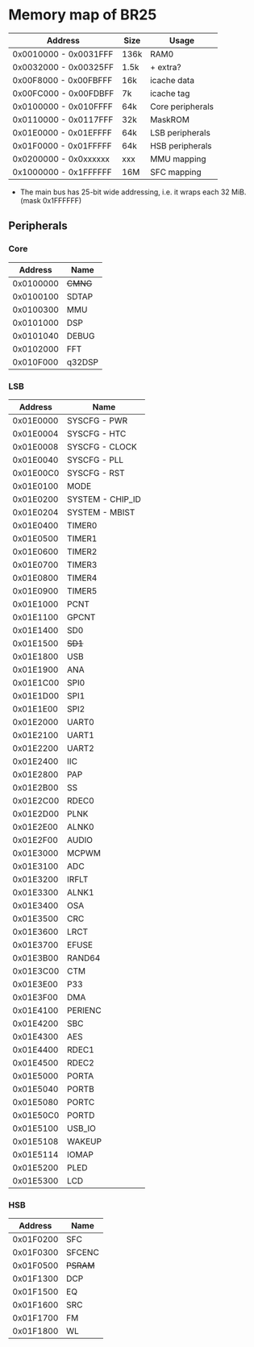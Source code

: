 # Memory map of BR25

| Address               | Size | Usage                 |
|-----------------------|------|-----------------------|
| 0x0010000 - 0x0031FFF | 136k | RAM0                  |
| 0x0032000 - 0x00325FF | 1.5k | + extra?              |
| 0x00F8000 - 0x00FBFFF | 16k  | icache data           |
| 0x00FC000 - 0x00FDBFF | 7k   | icache tag            |
| 0x0100000 - 0x010FFFF | 64k  | Core peripherals      |
| 0x0110000 - 0x0117FFF | 32k  | MaskROM               |
| 0x01E0000 - 0x01EFFFF | 64k  | LSB peripherals       |
| 0x01F0000 - 0x01FFFFF | 64k  | HSB peripherals       |
| 0x0200000 - 0x0xxxxxx | xxx  | MMU mapping           |
| 0x1000000 - 0x1FFFFFF | 16M  | SFC mapping           |

- The main bus has 25-bit wide addressing, i.e. it wraps each 32 MiB. (mask 0x1FFFFFF)

## Peripherals

### Core

| Address   | Name                  |
|-----------|-----------------------|
| 0x0100000 | <del>CMNG</del>       |
| 0x0100100 | SDTAP                 |
| 0x0100300 | MMU                   |
| 0x0101000 | DSP                   |
| 0x0101040 | DEBUG                 |
| 0x0102000 | FFT                   |
| 0x010F000 | q32DSP                |

### LSB

| Address   | Name                  |
|-----------|-----------------------|
| 0x01E0000 | SYSCFG - PWR          |
| 0x01E0004 | SYSCFG - HTC          |
| 0x01E0008 | SYSCFG - CLOCK        |
| 0x01E0040 | SYSCFG - PLL          |
| 0x01E00C0 | SYSCFG - RST          |
| 0x01E0100 | MODE                  |
| 0x01E0200 | SYSTEM - CHIP_ID      |
| 0x01E0204 | SYSTEM - MBIST        |
| 0x01E0400 | TIMER0                |
| 0x01E0500 | TIMER1                |
| 0x01E0600 | TIMER2                |
| 0x01E0700 | TIMER3                |
| 0x01E0800 | TIMER4                |
| 0x01E0900 | TIMER5                |
| 0x01E1000 | PCNT                  |
| 0x01E1100 | GPCNT                 |
| 0x01E1400 | SD0                   |
| 0x01E1500 | <del>SD1</del>        |
| 0x01E1800 | USB                   |
| 0x01E1900 | ANA                   |
| 0x01E1C00 | SPI0                  |
| 0x01E1D00 | SPI1                  |
| 0x01E1E00 | SPI2                  |
| 0x01E2000 | UART0                 |
| 0x01E2100 | UART1                 |
| 0x01E2200 | UART2                 |
| 0x01E2400 | IIC                   |
| 0x01E2800 | PAP                   |
| 0x01E2B00 | SS                    |
| 0x01E2C00 | RDEC0                 |
| 0x01E2D00 | PLNK                  |
| 0x01E2E00 | ALNK0                 |
| 0x01E2F00 | AUDIO                 |
| 0x01E3000 | MCPWM                 |
| 0x01E3100 | ADC                   |
| 0x01E3200 | IRFLT                 |
| 0x01E3300 | ALNK1                 |
| 0x01E3400 | OSA                   |
| 0x01E3500 | CRC                   |
| 0x01E3600 | LRCT                  |
| 0x01E3700 | EFUSE                 |
| 0x01E3B00 | RAND64                |
| 0x01E3C00 | CTM                   |
| 0x01E3E00 | P33                   |
| 0x01E3F00 | DMA                   |
| 0x01E4100 | PERIENC               |
| 0x01E4200 | SBC                   |
| 0x01E4300 | AES                   |
| 0x01E4400 | RDEC1                 |
| 0x01E4500 | RDEC2                 |
| 0x01E5000 | PORTA                 |
| 0x01E5040 | PORTB                 |
| 0x01E5080 | PORTC                 |
| 0x01E50C0 | PORTD                 |
| 0x01E5100 | USB_IO                |
| 0x01E5108 | WAKEUP                |
| 0x01E5114 | IOMAP                 |
| 0x01E5200 | PLED                  |
| 0x01E5300 | LCD                   |

### HSB

| Address   | Name                  |
|-----------|-----------------------|
| 0x01F0200 | SFC                   |
| 0x01F0300 | SFCENC                |
| 0x01F0500 | <del>PSRAM</del>      |
| 0x01F1300 | DCP                   |
| 0x01F1500 | EQ                    |
| 0x01F1600 | SRC                   |
| 0x01F1700 | FM                    |
| 0x01F1800 | WL                    |
